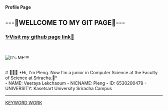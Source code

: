 **Profile Page**
## ---💖WELLCOME TO MY GIT PAGE💖---
### [✨Visit my github page link🌸](https://valin4637.github.io/)

<br>

![It's ME!!!!](image2.jpg)


<br>
# 💖💖💖
*Hi, I'm Pleng. Now I'm a junior in Computer Science at the Faculty of Science at Sriracha.🍡*
<br>
- NAME: Veeraya Lekchaoum
- NICNAME: Pleng
- ID: 6530200479
- UNIVERSITY: Kasetsart University Sriracha Campus
<br>


-----------------------------------------------------------------------------------------------------------
[KEYWORD WORK](risk_transference.md)
